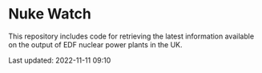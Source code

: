 # Nuke Watch

This repository includes code for retrieving the latest information available on the output of EDF nuclear power plants in the UK.

Last updated: 2022-11-11 09:10
